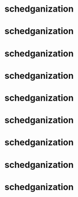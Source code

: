 # schedganization
# schedganization
# schedganization
# schedganization
# schedganization
# schedganization
# schedganization
# schedganization
# schedganization
